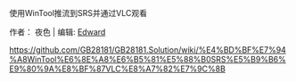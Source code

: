 使用WinTool推流到SRS并通过VLC观看

作者： 夜色   |  编辑: [Edward](https://github.com/crazybber)

https://github.com/GB28181/GB28181.Solution/wiki/%E4%BD%BF%E7%94%A8WinTool%E6%8E%A8%E6%B5%81%E5%88%B0SRS%E5%B9%B6%E9%80%9A%E8%BF%87VLC%E8%A7%82%E7%9C%8B
